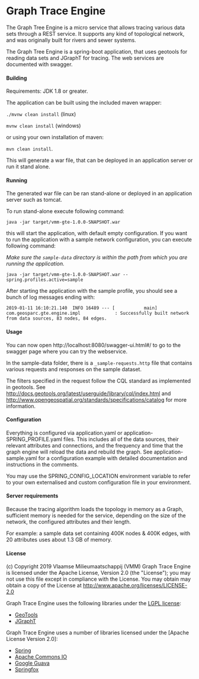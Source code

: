 # Graph Trace Engine

The Graph Tree Engine is a micro service that allows tracing various data sets through a REST service. 
It supports any kind of topological network, and was originally built for rivers and sewer systems. 

The Graph Tree Engine is a spring-boot application, that uses geotools for reading data sets and JGraphT for 
tracing. The web services are documented with swagger.

#### Building

Requirements: JDK 1.8 or greater.

The application can be built using the included maven wrapper:

`./mvnw clean install` (linux)

`mvnw clean install` (windows)

or using your own installation of maven:

`mvn clean install`.

This will generate a war file, that can be deployed in an application server or run it stand alone. 

#### Running

The generated war file can be ran stand-alone or deployed in an application server such as tomcat.

To run stand-alone execute following command:

`java -jar target/vmm-gte-1.0.0-SNAPSHOT.war`

this will start the application, with default empty configuration. If you want to run the application with 
a sample network configuration, you can execute following command:

*Make sure the `sample-data` directory is within the path from which you are running the application.*

`java -jar target/vmm-gte-1.0.0-SNAPSHOT.war --spring.profiles.active=sample`

After starting the application with the sample profile, you should see a bunch of log messages ending with:

`2019-01-11 16:10:21.140  INFO 16489 --- [           main] com.geosparc.gte.engine.impl             : Successfully built network from data sources, 83 nodes, 84 edges.`

#### Usage

You can now open http://localhost:8080/swagger-ui.html#/ to go to the swagger page where you can try the webservice.

In the sample-data folder, there is a `_sample-requests.http` file that contains various requests and responses on the sample dataset.

The filters specified in the request follow the CQL standard as implemented in geotools. 
See http://docs.geotools.org/latest/userguide/library/cql/index.html
and http://www.opengeospatial.org/standards/specifications/catalog
for more information.

#### Configuration

Everything is configured via application.yaml or application-SPRING_PROFILE.yaml files. This includes all of the data sources,
their relevant attributes and connections, and the frequency and time that the graph engine will reload the data and rebuild the graph.
See application-sample.yaml for a configuration example with detailed documentation and instructions in the comments.

You may use the SPRING_CONFIG_LOCATION environment variable to refer to your own externalised and custom configuration file in your environment.

#### Server requirements

Because the tracing algorithm loads the topology in memory as a Graph, sufficient memory is needed for the service, 
depending on the size of the network, the configured attributes and their length.

For example: a sample data set containing 400K nodes & 400K edges, with 20 attributes uses about 1.3 GB of memory.


#### License

(c) Copyright 2019 Vlaamse Milieumaatschappij (VMM)
Graph Trace Engine is licensed under the Apache License, Version 2.0 (the "License"); you may not use this file except in compliance with the License. 
You may obtain may obtain a copy of the License at http://www.apache.org/licenses/LICENSE-2.0

Graph Trace Engine uses the following libraries under the [LGPL license](LGPL.md):
- [GeoTools](http://geotools.org/)
- [JGraphT](https://jgrapht.org/)

Graph Trace Engine uses a number of libraries licensed under the [Apache License Version 2.0]: 
- [Spring](http://www.springsource.org/)
- [Apache Commons IO](http://jakarta.apache.org/commons/)
- [Google Guava](https://github.com/google/guava)
- [Springfox](https://swagger.io/)

